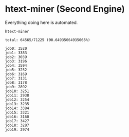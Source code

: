 # htext-miner (Second Engine)

Everything doing here is automated.

```
htext-miner

total: 64565/71225 (90.64935064935065%)

job0: 3520
job1: 3383
job2: 3039
job3: 3196
job4: 3594
job5: 3232
job6: 3169
job7: 3131
job8: 3178
job9: 2892
job10: 3251
job11: 2938
job12: 3254
job13: 3235
job14: 3384
job15: 3321
job16: 3160
job17: 3427
job18: 3287
job19: 2974
```
